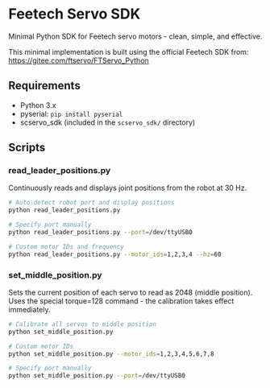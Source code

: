 # Feetech Servo SDK

Minimal Python SDK for Feetech servo motors - clean, simple, and effective.


This minimal implementation is built using the official Feetech SDK from: https://gitee.com/ftservo/FTServo_Python

## Requirements

- Python 3.x
- pyserial: `pip install pyserial`
- scservo_sdk (included in the `scservo_sdk/` directory)

## Scripts

### read_leader_positions.py
Continuously reads and displays joint positions from the robot at 30 Hz.

```bash
# Auto-detect robot port and display positions
python read_leader_positions.py

# Specify port manually
python read_leader_positions.py --port=/dev/ttyUSB0

# Custom motor IDs and frequency
python read_leader_positions.py --motor_ids=1,2,3,4 --hz=60
```

### set_middle_position.py
Sets the current position of each servo to read as 2048 (middle position). Uses the special torque=128 command - the calibration takes effect immediately.

```bash
# Calibrate all servos to middle position
python set_middle_position.py

# Custom motor IDs
python set_middle_position.py --motor_ids=1,2,3,4,5,6,7,8

# Specify port manually
python set_middle_position.py --port=/dev/ttyUSB0
```
